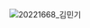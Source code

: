![20221668_김민기](https://user-images.githubusercontent.com/105197629/195240216-f31e7b2b-c974-4c11-adae-687ed338df77.png)
